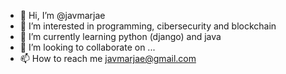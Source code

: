 - 👋 Hi, I’m @javmarjae
- 👀 I’m interested in programming, cibersecurity and blockchain
- 🌱 I’m currently learning python (django) and java
- 💞️ I’m looking to collaborate on ...
- 📫 How to reach me javmarjae@gmail.com

<!---
javmarjae/javmarjae is a ✨ special ✨ repository because its `README.md` (this file) appears on your GitHub profile.
You can click the Preview link to take a look at your changes.
--->
